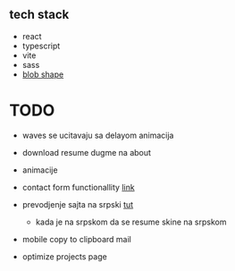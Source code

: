 ## tech stack

- react
- typescript
- vite
- sass
- [blob shape](https://www.npmjs.com/package/blobshape)

# TODO

- waves se ucitavaju sa delayom animacija

- download resume dugme na about

- animacije

- contact form functionallity [link](https://www.netlify.com/blog/2017/07/20/how-to-integrate-netlifys-form-handling-in-a-react-app/?_ga=2.168728161.1512449875.1655157230-238669959.1653747071)

- prevodjenje sajta na srpski [tut](https://medium.com/@jishnu61/6-easy-steps-to-localize-your-react-application-internationalization-with-i18next-8de9cc3a66a1)

  - kada je na srpskom da se resume skine na srpskom

- mobile copy to clipboard mail

- optimize projects page
